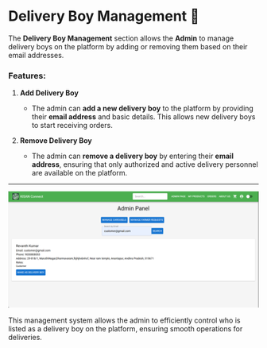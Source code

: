 # Delivery Boy Management 🚚

The **Delivery Boy Management** section allows the **Admin** to manage delivery boys on the platform by adding or removing them based on their email addresses.

### Features:
1. **Add Delivery Boy**  
   - The admin can **add a new delivery boy** to the platform by providing their **email address** and basic details. This allows new delivery boys to start receiving orders.

2. **Remove Delivery Boy**  
   - The admin can **remove a delivery boy** by entering their **email address**, ensuring that only authorized and active delivery personnel are available on the platform.

---

![Delivery Boy Management](../assets/admin_deliveryBoy.png)

This management system allows the admin to efficiently control who is listed as a delivery boy on the platform, ensuring smooth operations for deliveries.
